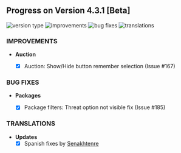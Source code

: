 ## Progress on Version 4.3.1 [Beta]

![version type](https://img.shields.io/badge/version-beta-yellow.svg?style=flat-square)
![improvements](https://img.shields.io/badge/improvements-1-green.svg?style=flat-square)
![bug fixes](https://img.shields.io/badge/bug%20fixes-1-red.svg?style=flat-square)
![translations](https://img.shields.io/badge/translations-1-blue.svg?style=flat-square)

### IMPROVEMENTS
- **Auction**
	- [x] Auction: Show/Hide button remember selection (Issue #167)


### BUG FIXES
- **Packages**
	- [x] Package filters: Threat option not visible fix (Issue #185)


### TRANSLATIONS
-  **Updates**
	- [x] Spanish fixes by [Senakhtenre](https://github.com/Senakhtenre)
